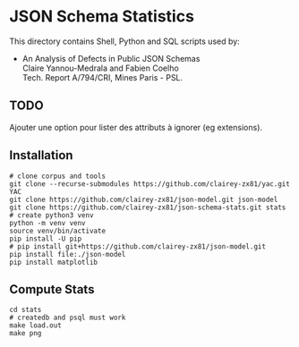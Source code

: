 # JSON Schema Statistics

This directory contains Shell, Python and SQL scripts used by:

- An Analysis of Defects in Public JSON Schemas  
  Claire Yannou-Medrala and Fabien Coelho  
  Tech. Report A/794/CRI, Mines Paris - PSL.

## TODO

Ajouter une option pour lister des attributs à ignorer (eg extensions).

## Installation

```shell
# clone corpus and tools
git clone --recurse-submodules https://github.com/clairey-zx81/yac.git YAC
git clone https://github.com/clairey-zx81/json-model.git json-model
git clone https://github.com/clairey-zx81/json-schema-stats.git stats
# create python3 venv
python -m venv venv
source venv/bin/activate
pip install -U pip
# pip install git+https://github.com/clairey-zx81/json-model.git
pip install file:./json-model
pip install matplotlib
```

## Compute Stats

```shell
cd stats
# createdb and psql must work
make load.out
make png
```
